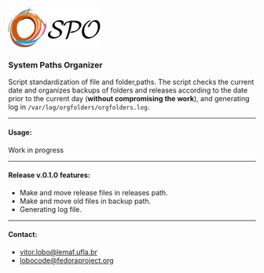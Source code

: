 
![logo](https://raw.githubusercontent.com/Lemaf/spo/master/img/logo.png)

### System Paths Organizer

Script standardization of file and folder,paths. The script checks the current date and organizes backups of folders and releases according to the date prior to the current day (**without compromising the work**), and generating log in ``/var/log/orgfolders/orgfolders.log``. 

---

#### Usage:

Work in progress


---

#### Release v.0.1.0 features:
* Make and move release files in releases path. 
* Make and move old files in backup path.
* Generating log file.

---

#### Contact:
* vitor.lobo@lemaf.ufla.br
* lobocode@fedoraproject.org

